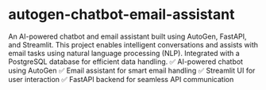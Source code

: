 # autogen-chatbot-email-assistant
 An AI-powered chatbot and email assistant built using AutoGen, FastAPI, and Streamlit. This project enables intelligent conversations and assists with email tasks using natural language processing (NLP). Integrated with a PostgreSQL database for efficient data handling.
✅ AI-powered chatbot using AutoGen
✅ Email assistant for smart email handling
✅ Streamlit UI for user interaction
✅ FastAPI backend for seamless API communication
